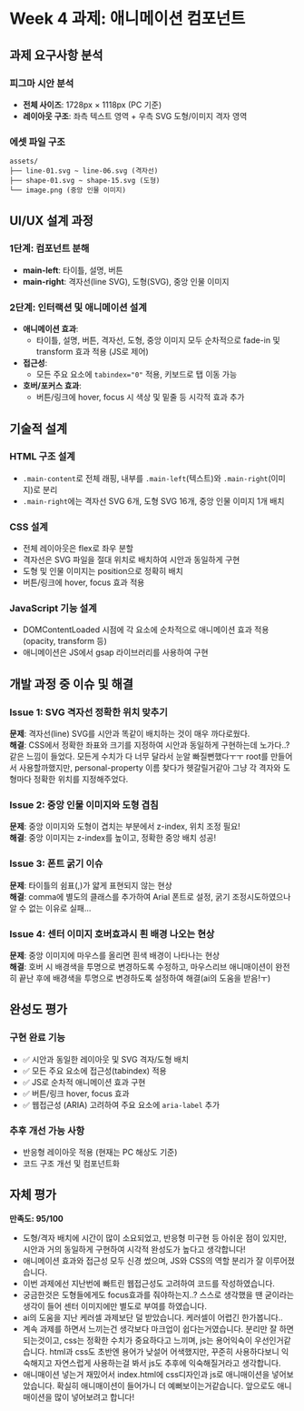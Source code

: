 # Week 4 과제: 애니메이션 컴포넌트

## 과제 요구사항 분석

### 피그마 시안 분석

- **전체 사이즈**: 1728px × 1118px (PC 기준)
- **레이아웃 구조**: 좌측 텍스트 영역 + 우측 SVG 도형/이미지 격자 영역

### 에셋 파일 구조

```
assets/
├── line-01.svg ~ line-06.svg (격자선)
├── shape-01.svg ~ shape-15.svg (도형)
└── image.png (중앙 인물 이미지)
```

## UI/UX 설계 과정

### 1단계: 컴포넌트 분해

- **main-left**: 타이틀, 설명, 버튼
- **main-right**: 격자선(line SVG), 도형(SVG), 중앙 인물 이미지

### 2단계: 인터랙션 및 애니메이션 설계

- **애니메이션 효과**:
  - 타이틀, 설명, 버튼, 격자선, 도형, 중앙 이미지 모두 순차적으로 fade-in 및 transform 효과 적용 (JS로 제어)
- **접근성**:
  - 모든 주요 요소에 `tabindex="0"` 적용, 키보드로 탭 이동 가능
- **호버/포커스 효과**:
  - 버튼/링크에 hover, focus 시 색상 및 밑줄 등 시각적 효과 추가

## 기술적 설계

### HTML 구조 설계

- `.main-content`로 전체 래핑, 내부를 `.main-left`(텍스트)와 `.main-right`(이미지)로 분리
- `.main-right`에는 격자선 SVG 6개, 도형 SVG 16개, 중앙 인물 이미지 1개 배치

### CSS 설계

- 전체 레이아웃은 flex로 좌우 분할
- 격자선은 SVG 파일을 절대 위치로 배치하여 시안과 동일하게 구현
- 도형 및 인물 이미지는 position으로 정확히 배치
- 버튼/링크에 hover, focus 효과 적용

### JavaScript 기능 설계

- DOMContentLoaded 시점에 각 요소에 순차적으로 애니메이션 효과 적용 (opacity, transform 등)
- 애니메이션은 JS에서 gsap 라이브러리를 사용하여 구현

## 개발 과정 중 이슈 및 해결

### Issue 1: SVG 격자선 정확한 위치 맞추기

**문제**: 격자선(line) SVG를 시안과 똑같이 배치하는 것이 매우 까다로웠다.  
**해결**: CSS에서 정확한 좌표와 크기를 지정하여 시안과 동일하게 구현하는데 노가다..?같은 느낌이 들었다. 모든게 수치가 다 너무 달라서 눈알 빠질뻔했다ㅜㅜ root를 만들어서 사용할까했지만, personal-property 이름 찾다가 헷갈릴거같아 그냥 각 격자와 도형마다 정확한 위치를 지정해주었다.

### Issue 2: 중앙 인물 이미지와 도형 겹침

**문제**: 중앙 이미지와 도형이 겹치는 부분에서 z-index, 위치 조정 필요!  
**해결**: 중앙 이미지는 z-index를 높이고, 정확한 중앙 배치 성공!

### Issue 3: 폰트 굵기 이슈

**문제**: 타이틀의 쉼표(,)가 얇게 표현되지 않는 현상  
**해결**: comma에 별도의 클래스를 추가하여 Arial 폰트로 설정, 굵기 조정시도하였으나 알 수 없는 이유로 실패...

### Issue 4: 센터 이미지 호버효과시 흰 배경 나오는 현상

**문제**: 중앙 이미지에 마우스를 올리면 흰색 배경이 나타나는 현상  
**해결**: 호버 시 배경색을 투명으로 변경하도록 수정하고, 마우스리브 애니매이션이 완전히 끝난 후에 배경색을 투명으로 변경하도록 설정하여 해결(ai의 도움을 받음!ㅜ)

## 완성도 평가

### 구현 완료 기능

- ✅ 시안과 동일한 레이아웃 및 SVG 격자/도형 배치
- ✅ 모든 주요 요소에 접근성(tabindex) 적용
- ✅ JS로 순차적 애니메이션 효과 구현
- ✅ 버튼/링크 hover, focus 효과
- ✅ 웹접근성 (ARIA) 고려하여 주요 요소에 `aria-label` 추가

### 추후 개선 가능 사항

- 반응형 레이아웃 적용 (현재는 PC 해상도 기준)
- 코드 구조 개선 및 컴포넌트화

## 자체 평가

**만족도: 95/100**

- 도형/격자 배치에 시간이 많이 소요되었고, 반응형 미구현 등 아쉬운 점이 있지만, 시안과 거의 동일하게 구현하여 시각적 완성도가 높다고 생각합니다!
- 애니메이션 효과와 접근성 모두 신경 썼으며, JS와 CSS의 역할 분리가 잘 이루어졌습니다.
- 이번 과제에선 지난번에 빠트린 웹접근성도 고려하여 코드를 작성하였습니다.
- 궁금한것은 도형들에게도 focus효과를 줘야하는지..? 스스로 생각했을 땐 굳이라는 생각이 들어 센터 이미지에만 별도로 부여를 하였습니다.
- ai의 도움을 지난 케러셀 과제보단 덜 받았습니다. 케러셀이 어렵긴 한가봅니다..
- 계속 과제를 하면서 느끼는건 생각보다 마크업이 쉽다는거였습니다. 분리만 잘 하면 되는것이고, css는 정확한 수치가 중요하다고 느끼며, js는 용어익숙이 우선인거같습니다. html과 css도 초반엔 용어가 낮설어 어색했지만, 꾸준히 사용하다보니 익숙해지고 자연스럽게 사용하는걸 봐서 js도 추후에 익숙해질거라고 생각합니다.
- 애니매이션 넣는거 재밌어서 index.html에 css디자인과 js로 애니매이션을 넣어보았습니다. 확실히 애니매이션이 들어가니 더 예뻐보이는거같습니다. 앞으로도 애니매이션을 많이 넣어보려고 합니다!
